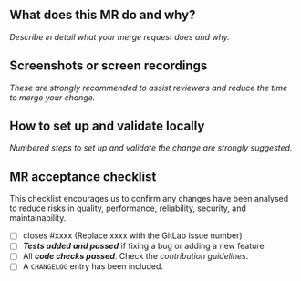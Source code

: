 ## What does this MR do and why?

_Describe in detail what your merge request does and why._

<!--
Please keep this description updated with any discussion that takes place so
that reviewers can understand your intent. Keeping the description updated is
especially important if they didn't participate in the discussion.
-->

## Screenshots or screen recordings 

_These are strongly recommended to assist reviewers and reduce the time to merge your change._

<!-- 
Please include any relevant screenshots or screen recordings that will assist
reviewers and future readers.
-->

## How to set up and validate locally 

_Numbered steps to set up and validate the change are strongly suggested._

## MR acceptance checklist

This checklist encourages us to confirm any changes have been analysed to reduce risks in quality, 
performance, reliability, security, and maintainability. 

- [ ] closes #xxxx (Replace xxxx with the GitLab issue number)
- [ ] **_Tests added and passed_** if fixing a bug or adding a new feature
- [ ] All **_code checks passed_**. Check the _contribution guidelines_.
- [ ] A `CHANGELOG` entry has been included.
